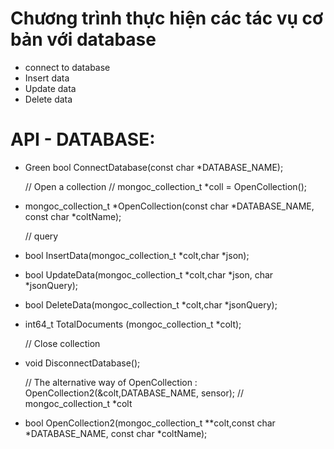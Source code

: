 # Chương trình thực hiện các tác vụ cơ bản với database

- connect to database 
- Insert data
- Update data
- Delete data

# API - DATABASE:

+ Green	bool ConnectDatabase(const char *DATABASE_NAME);

	// Open a collection
	// mongoc_collection_t *coll = OpenCollection();
+	mongoc_collection_t *OpenCollection(const char *DATABASE_NAME, const char *coltName);

	// query
+	bool InsertData(mongoc_collection_t *colt,char *json);
+	bool UpdateData(mongoc_collection_t *colt,char *json, char *jsonQuery);
+	bool DeleteData(mongoc_collection_t *colt,char *jsonQuery);
+	int64_t TotalDocuments (mongoc_collection_t *colt);
	
	// Close collection
+	void DisconnectDatabase();

	// The alternative way of OpenCollection : OpenCollection2(&colt,DATABASE_NAME, sensor); // mongoc_collection_t *colt
+	bool OpenCollection2(mongoc_collection_t **colt,const char *DATABASE_NAME, const char *coltName);


